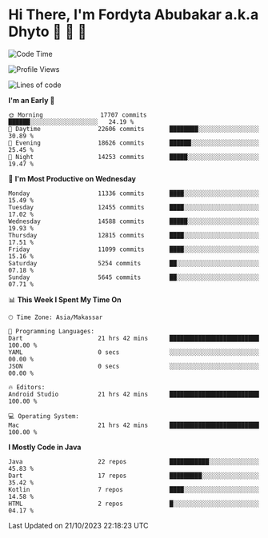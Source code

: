 # Hi There, I'm Fordyta Abubakar a.k.a Dhyto 👋 👋 👋 

<!--
**DhytoDev/dhytodev** is a ✨ _special_ ✨ repository because its `README.md` (this file) appears on your GitHub profile.

Here are some ideas to get you started:

- 🔭 I’m currently working on ...
- 🌱 I’m currently learning ...
- 👯 I’m looking to collaborate on ...
- 🤔 I’m looking for help with ...
- 💬 Ask me about ...
- 📫 How to reach me: ...
- 😄 Pronouns: ...
- ⚡ Fun fact: ...
-->

<!--START_SECTION:waka-->
![Code Time](http://img.shields.io/badge/Code%20Time-2%2C100%20hrs%206%20mins-blue)

![Profile Views](http://img.shields.io/badge/Profile%20Views-0-blue)

![Lines of code](https://img.shields.io/badge/From%20Hello%20World%20I%27ve%20Written-9.1%20million%20lines%20of%20code-blue)

**I'm an Early 🐤** 

```text
🌞 Morning                17707 commits       ██████░░░░░░░░░░░░░░░░░░░   24.19 % 
🌆 Daytime                22606 commits       ████████░░░░░░░░░░░░░░░░░   30.89 % 
🌃 Evening                18626 commits       ██████░░░░░░░░░░░░░░░░░░░   25.45 % 
🌙 Night                  14253 commits       █████░░░░░░░░░░░░░░░░░░░░   19.47 % 
```
📅 **I'm Most Productive on Wednesday** 

```text
Monday                   11336 commits       ████░░░░░░░░░░░░░░░░░░░░░   15.49 % 
Tuesday                  12455 commits       ████░░░░░░░░░░░░░░░░░░░░░   17.02 % 
Wednesday                14588 commits       █████░░░░░░░░░░░░░░░░░░░░   19.93 % 
Thursday                 12815 commits       ████░░░░░░░░░░░░░░░░░░░░░   17.51 % 
Friday                   11099 commits       ████░░░░░░░░░░░░░░░░░░░░░   15.16 % 
Saturday                 5254 commits        ██░░░░░░░░░░░░░░░░░░░░░░░   07.18 % 
Sunday                   5645 commits        ██░░░░░░░░░░░░░░░░░░░░░░░   07.71 % 
```


📊 **This Week I Spent My Time On** 

```text
🕑︎ Time Zone: Asia/Makassar

💬 Programming Languages: 
Dart                     21 hrs 42 mins      █████████████████████████   100.00 % 
YAML                     0 secs              ░░░░░░░░░░░░░░░░░░░░░░░░░   00.00 % 
JSON                     0 secs              ░░░░░░░░░░░░░░░░░░░░░░░░░   00.00 % 

🔥 Editors: 
Android Studio           21 hrs 42 mins      █████████████████████████   100.00 % 

💻 Operating System: 
Mac                      21 hrs 42 mins      █████████████████████████   100.00 % 
```

**I Mostly Code in Java** 

```text
Java                     22 repos            ███████████░░░░░░░░░░░░░░   45.83 % 
Dart                     17 repos            █████████░░░░░░░░░░░░░░░░   35.42 % 
Kotlin                   7 repos             ████░░░░░░░░░░░░░░░░░░░░░   14.58 % 
HTML                     2 repos             █░░░░░░░░░░░░░░░░░░░░░░░░   04.17 % 
```




 Last Updated on 21/10/2023 22:18:23 UTC
<!--END_SECTION:waka-->
